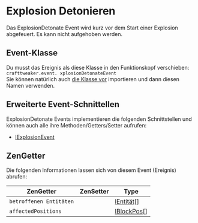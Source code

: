 # Explosion Detonieren

Das ExplosionDetonate Event wird kurz vor dem Start einer Explosion abgefeuert. Es kann nicht aufgehoben werden.

## Event-Klasse
Du musst das Ereignis als diese Klasse in den Funktionskopf verschieben:  
`crafttweaker.event. xplosionDetonateEvent`  
Sie können natürlich auch [die Klasse vor](/AdvancedFunctions/Import/) importieren und dann diesen Namen verwenden.

## Erweiterte Event-Schnittellen
ExplosionDetonate Events implementieren die folgenden Schnittstellen und können auch alle ihre Methoden/Getters/Setter aufrufen:

- [IExplosionEvent](/Vanilla/Events/Events/IExplosionEvent/)


## ZenGetter
Die folgenden Informationen lassen sich von diesem Event (Ereignis) abrufen:

| ZenGetter               | ZenSetter | Type                                           |
| ----------------------- | --------- | ---------------------------------------------- |
| `betroffenen Entitäten` |           | [IEntität](/Vanilla/Entities/IEntity/)[]       |
| `affectedPositions`     |           | [IBlockPos](/Vanilla/Blocks/IBlockPosition/)[] |
